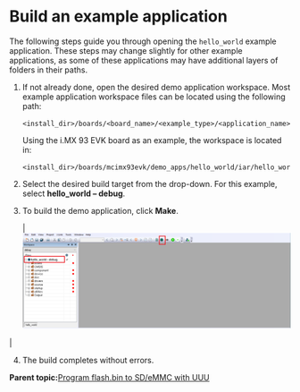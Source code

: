# Build an example application

The following steps guide you through opening the `hello_world` example application. These steps may change slightly for other example applications, as some of these applications may have additional layers of folders in their paths.

1.  If not already done, open the desired demo application workspace. Most example application workspace files can be located using the following path:

    ```
    <install_dir>/boards/<board_name>/<example_type>/<application_name>/iar
    ```

    Using the i.MX 93 EVK board as an example, the workspace is located in:

    ```
    <install_dir>/boards/mcimx93evk/demo_apps/hello_world/iar/hello_world.eww
    ```

2.  Select the desired build target from the drop-down. For this example, select **hello\_world – debug**.

3.  To build the demo application, click **Make**.

    |![](../images/demo_build_target_selection_8mm.png "Demo build target selection")

|

4.  The build completes without errors.

**Parent topic:**[Program flash.bin to SD/eMMC with UUU](../topics/run_a_flash_target_demo_by_uuu.md)

